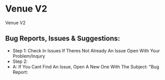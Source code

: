 # Venue V2

Venue V2

## Bug Reports, Issues & Suggestions:
- Step 1: Check In Issues If Theres Not Already An Issue Open With Your Problem/Inqury
- Step 2: 
 - A: If You Cant Find An Issue, Open A New One With The Subject: "Bug Report: <Title>"
 - B: If You Have A Suggestion, Open A New Issue With The Subject "Suggestion: <Title>"
- Step 3: Follow The Format:
WIP

## Self-Host Install:

> WIP

## Contributing:

- Step 1: Follow The: Development/Contribute Install
- Step 2: Contribute! :D
- Step 3: Open An PR

## Development/Contribute Install:

### Requirements:
- Node.JS V20 Or Later (https://nodejs.org/)
- PNPM (npn i -g pnpm)
- Basic Understanding Of: Node.js, PNPM, Discord.js & Such

### Clone The Repo:
```bash
git clone https://github.com/Sectly/Venue.git
```

### Installation:
Install the packages:
```bash
pnpm install
```

### Testing:
Start the development server with pnpm:

```bash
pnpm start
```